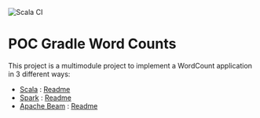 ![Scala CI](https://github.com/VivianOliveres/poc-gradle-word-counts/workflows/Scala%20CI/badge.svg?branch=master)

# POC Gradle Word Counts

This project is a multimodule project to implement a WordCount application in 3 different ways:
* [Scala](https://scala-lang.org/) : [Readme](app-scala/README.md)
* [Spark](https://spark.apache.org/) : [Readme](app-spark/README.md)
* [Apache Beam](https://beam.apache.org/) : [Readme](app-beam/README.md)
